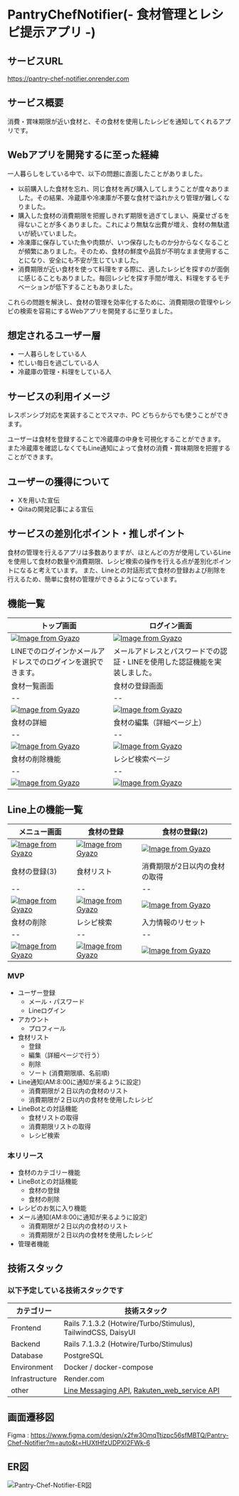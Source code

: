# PantryChefNotifier(- 食材管理とレシピ提示アプリ -)
## サービスURL
https://pantry-chef-notifier.onrender.com
## サービス概要
消費・賞味期限が近い食材と、その食材を使用したレシピを通知してくれるアプリです。
## Webアプリを開発するに至った経緯
一人暮らしをしている中で、以下の問題に直面したことがありました。
- 以前購入した食材を忘れ、同じ食材を再び購入してしまうことが度々ありました。その結果、冷蔵庫や冷凍庫が不要な食材で溢れかえり管理が難しくなりました。
- 購入した食材の消費期限を把握しきれず期限を過ぎてしまい、廃棄せざるを得ないことが多くありました。これにより無駄な出費が増え、食材の無駄遣いが続いていました。
- 冷凍庫に保存していた魚や肉類が、いつ保存したものか分からなくなることが頻繁にありました。そのため、食材の鮮度や品質が不明なまま使用することになり、安全にも不安が生じていました。
- 消費期限が近い食材を使って料理をする際に、適したレシピを探すのが面倒に感じることもありました。毎回レシピを探す手間が増え、料理をするモチベーションが低下することもありました。

これらの問題を解決し、食材の管理を効率化するために、消費期限の管理やレシピの検索を容易にするWebアプリを開発するに至りました。
## 想定されるユーザー層
- 一人暮らしをしている人
- 忙しい毎日を過ごしている人
- 冷蔵庫の管理・料理をしている人
## サービスの利用イメージ
レスポンシブ対応を実装することでスマホ、PC どちらからでも使うことができます。

ユーザーは食材を登録することで冷蔵庫の中身を可視化することができます。
また冷蔵庫を確認しなくてもLine通知によって食材の消費・賞味期限を把握することができます。
## ユーザーの獲得について
- Xを用いた宣伝
- Qiitaの開発記事による宣伝
## サービスの差別化ポイント・推しポイント
食材の管理を行えるアプリは多数ありますが、ほとんどの方が使用しているLineを使用して食材の数量や消費期限、レシピ検索の操作を行える点が差別化ポイントになると考えています。
また、Lineとの対話形式で食材の登録および削除を行えるため、簡単に食材の管理ができるようになっています。
## 機能一覧
トップ画面 | ログイン画面
-- | --
[![Image from Gyazo](https://i.gyazo.com/823a4b975d8071754c3526c0320bfa70.gif)](https://gyazo.com/823a4b975d8071754c3526c0320bfa70) | [![Image from Gyazo](https://i.gyazo.com/14fe01b50e299cc8b7e26613aa3bb075.gif)](https://gyazo.com/14fe01b50e299cc8b7e26613aa3bb075)
LINEでのログインかメールアドレスでのログインを選択できます。 | メールアドレスとパスワードでの認証・LINEを使用した認証機能を実装しました。
食材一覧画面 | 食材の登録画面
-- | --
[![Image from Gyazo](https://i.gyazo.com/abb364ef28956fdee46c6a3f0c28c5b7.gif)](https://gyazo.com/abb364ef28956fdee46c6a3f0c28c5b7) | [![Image from Gyazo](https://i.gyazo.com/b32b0a97c20d4d78bfa5ca9dc27676bb.gif)](https://gyazo.com/b32b0a97c20d4d78bfa5ca9dc27676bb)
食材の詳細 | 食材の編集（詳細ページ上）
-- | --
[![Image from Gyazo](https://i.gyazo.com/00e2d772675ec4d623273f1f35a286ab.gif)](https://gyazo.com/00e2d772675ec4d623273f1f35a286ab) | [![Image from Gyazo](https://i.gyazo.com/4a7c16674d30850c2a306e838516fe84.gif)](https://gyazo.com/4a7c16674d30850c2a306e838516fe84)
食材の削除機能 | レシピ検索ページ
-- | --
[![Image from Gyazo](https://i.gyazo.com/1bb8c722ee31fe1b302e00e868cd7611.gif)](https://gyazo.com/1bb8c722ee31fe1b302e00e868cd7611) | [![Image from Gyazo](https://i.gyazo.com/4f348ca4689a5c47c835ba401b4bf551.gif)](https://gyazo.com/4f348ca4689a5c47c835ba401b4bf551)
## Line上の機能一覧
メニュー画面 | 食材の登録 | 食材の登録(2)
-- | -- | --
[![Image from Gyazo](https://i.gyazo.com/44cf3c1113087d9ab7eb4ed257df9d35.png)](https://gyazo.com/44cf3c1113087d9ab7eb4ed257df9d35) | [![Image from Gyazo](https://i.gyazo.com/460fb0b78f668b791b7e14cd4073b9f9.png)](https://gyazo.com/460fb0b78f668b791b7e14cd4073b9f9) | [![Image from Gyazo](https://i.gyazo.com/ff5f91d4cd7be3a1f8e1aef27cceec6f.png)](https://gyazo.com/ff5f91d4cd7be3a1f8e1aef27cceec6f)
食材の登録(3) | 食材リスト | 消費期限が2日以内の食材の取得
-- | -- | --
[![Image from Gyazo](https://i.gyazo.com/776ecd6d0e5b65525fe02247362dc5a9.png)](https://gyazo.com/776ecd6d0e5b65525fe02247362dc5a9) | [![Image from Gyazo](https://i.gyazo.com/a59a2a7ec3af97292a230c4e2da69eeb.png)](https://gyazo.com/a59a2a7ec3af97292a230c4e2da69eeb) | [![Image from Gyazo](https://i.gyazo.com/25062e2fec3eff88bde3daae9fecf1a9.png)](https://gyazo.com/25062e2fec3eff88bde3daae9fecf1a9)
食材の削除 | レシピ検索 | 入力情報のリセット
-- | -- | --
[![Image from Gyazo](https://i.gyazo.com/00e57e02c47a045e52ba2865f54794e1.png)](https://gyazo.com/00e57e02c47a045e52ba2865f54794e1) | [![Image from Gyazo](https://i.gyazo.com/48802a38ff45551edd25e31146753e41.png)](https://gyazo.com/48802a38ff45551edd25e31146753e41) | [![Image from Gyazo](https://i.gyazo.com/403e60d59930e221f2683e214e3aaa6a.jpg)](https://gyazo.com/403e60d59930e221f2683e214e3aaa6a)

### MVP
- ユーザー登録
  - メール・パスワード
  - Lineログイン
- アカウント
  - プロフィール
- 食材リスト
  - 登録
  - 編集（詳細ページで行う）
  - 削除
  - ソート (消費期限順、名前順)
- Line通知(AM:8:00に通知が来るように設定)
  - 消費期限が２日以内の食材のリスト
  - 消費期限が２日以内の食材を使用したレシピ
- LineBotとの対話機能
  - 食材リストの取得
  - 消費期限リストの取得
  - レシピ検索
### 本リリース
- 食材のカテゴリー機能
- LineBotとの対話機能
  - 食材の登録
  - 食材の削除
- レシピのお気に入り機能
- メール通知(AM:8:00に通知が来るように設定)
  - 消費期限が２日以内の食材のリスト
  - 消費期限が２日以内の食材を使用したレシピ
- 管理者機能
## 技術スタック
### 以下予定している技術スタックです
| カテゴリー | 技術スタック |
| ---- | ---- |
| Frontend | Rails 7.1.3.2 (Hotwire/Turbo/Stimulus), TailwindCSS, DaisyUI　 |
| Backend | Rails 7.1.3.2 (Hotwire/Turbo/Stimulus) |
| Database | PostgreSQL |
| Environment | Docker / docker-compose |
| Infrastructure | Render.com |
| other | [Line Messaging API](https://github.com/line/line-bot-sdk-ruby), [Rakuten_web_service API](https://github.com/rakuten-ws/rws-ruby-sdk/blob/master/README.ja.md) |

## 画面遷移図
Figma : https://www.figma.com/design/x2fw3OmqTtjzpc56sfMBTQ/Pantry-Chef-Notifier?m=auto&t=HUXtHfzUDPXl2FWk-6

## ER図
![Pantry-Chef-Notifier-ER図](https://github.com/user-attachments/assets/193c837a-62e0-4637-8bb6-b927b632b2f1)
